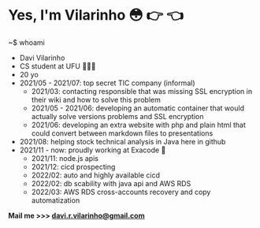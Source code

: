 # Yes, I'm Vilarinho 😳 👉 👈

~$ whoami

- Davi Vilarinho
- CS student at UFU 🔺🇧🇷
- 20 yo
- 2021/05 - 2021/07: top secret TIC company (informal)
  - 2021/03: contacting responsible that was missing SSL encryption in their wiki and how to solve this problem
  - 2021/05 - 2021/06: developing an automatic container that would actually solve versions problems and SSL encryption
  - 2021/06: developing an extra website with php and plain html that could convert between markdown files to presentations
- 2021/08: helping stock technical analysis in Java here in github
- 2021/11 - now: proudly working at Exacode 🚀 
  - 2021/11: node.js apis
  - 2021/12: cicd prospecting
  - 2022/02: auto and highly available cicd
  - 2022/02: db scability with java api and AWS RDS
  - 2022/03: AWS RDS cross-accounts recovery and copy automatization


**Mail me >>> davi.r.vilarinho@gmail.com**
